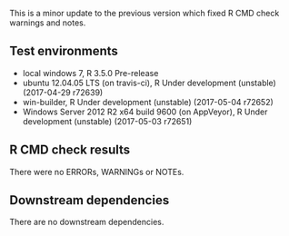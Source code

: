 This is a minor update to the previous version which fixed R CMD check warnings and notes.

## Test environments
* local windows 7, R 3.5.0 Pre-release
* ubuntu 12.04.05 LTS (on travis-ci), R Under development (unstable) (2017-04-29 r72639)
* win-builder, R Under development (unstable) (2017-05-04 r72652)
* Windows Server 2012 R2 x64 build 9600 (on AppVeyor), R Under development (unstable) (2017-05-03 r72651)

## R CMD check results
There were no ERRORs, WARNINGs or NOTEs. 

## Downstream dependencies
There are no downstream dependencies.
